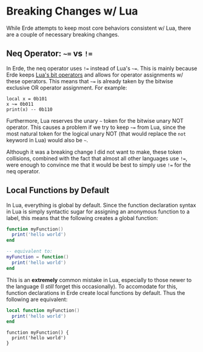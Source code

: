 # Breaking Changes w/ Lua

While Erde attempts to keep most core behaviors consistent w/ Lua, there are a
couple of necessary breaking changes.

## Neq Operator: `~=` vs `!=`

In Erde, the neq operator uses `!=` instead of Lua's `~=`. This is mainly 
because Erde keeps [Lua's bit operators](https://www.lua.org/manual/5.3/manual.html#3.4.2) 
and allows for operator assignments w/ these operators. This means that `~=` is
already taken by the bitwise exclusive OR operator assignment. For example:

```erde
local x = 0b101
x ~= 0b011
print(x) -- 0b110
```

Furthermore, Lua reserves the unary `~` token for the bitwise unary NOT
operator. This causes a problem if we try to keep `~=` from Lua, since the
most natural token for the logical unary NOT (that would replace the `not`
keyword in Lua) would also be `~`.

Although it was a breaking change I did not want to make, these token collisions,
combined with the fact that almost all other languages use `!=`, were enough to
convince me that it would be best to simply use `!=` for the neq operator.

## Local Functions by Default

In Lua, everything is global by default. Since the function declaration syntax
in Lua is simply syntactic sugar for assigning an anonymous function to a label,
this means that the following creates a global function:

```lua
function myFunction()
  print('hello world')
end

-- equivalent to:
myFunction = function()
  print('hello world')
end
```

This is an **extremely** common mistake in Lua, especially to those newer to the
language (I _still_ forget this occasionally). To accomodate for this, function
declarations in Erde create local functions by default. Thus the following are
equivalent:

```lua
local function myFunction()
  print('hello world')
end
```

```erde
function myFunction() {
  print('hello world')
}
```
